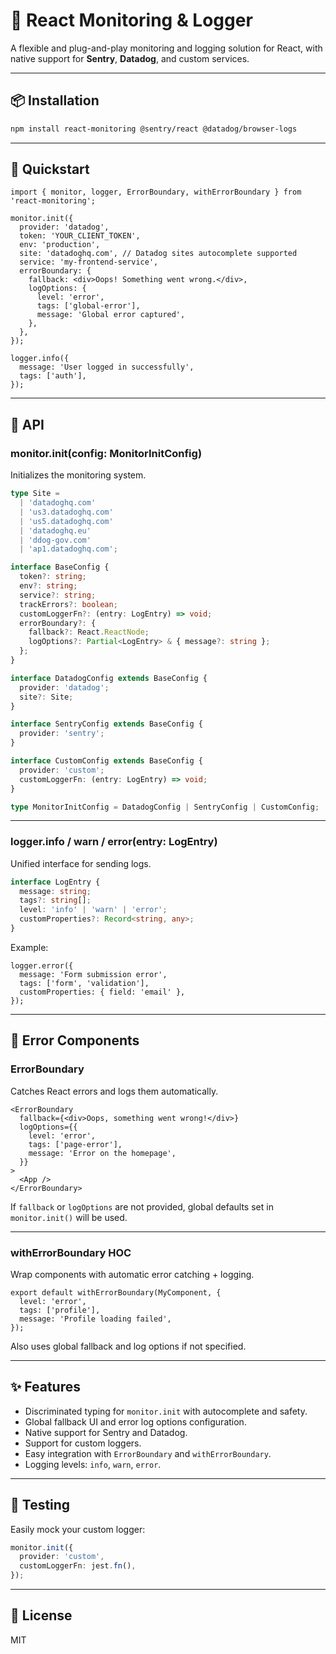 
# 🧩 React Monitoring & Logger

A flexible and plug-and-play monitoring and logging solution for React, with native support for **Sentry**, **Datadog**, and custom services.

---

## 📦 Installation

```bash
npm install react-monitoring @sentry/react @datadog/browser-logs
```

---

## 🚀 Quickstart

```tsx
import { monitor, logger, ErrorBoundary, withErrorBoundary } from 'react-monitoring';

monitor.init({
  provider: 'datadog',
  token: 'YOUR_CLIENT_TOKEN',
  env: 'production',
  site: 'datadoghq.com', // Datadog sites autocomplete supported
  service: 'my-frontend-service',
  errorBoundary: {
    fallback: <div>Oops! Something went wrong.</div>,
    logOptions: {
      level: 'error',
      tags: ['global-error'],
      message: 'Global error captured',
    },
  },
});

logger.info({
  message: 'User logged in successfully',
  tags: ['auth'],
});
```

---

## 🔧 API

### monitor.init(config: MonitorInitConfig)

Initializes the monitoring system.

```ts
type Site =
  | 'datadoghq.com'
  | 'us3.datadoghq.com'
  | 'us5.datadoghq.com'
  | 'datadoghq.eu'
  | 'ddog-gov.com'
  | 'ap1.datadoghq.com';

interface BaseConfig {
  token?: string;
  env?: string;
  service?: string;
  trackErrors?: boolean;
  customLoggerFn?: (entry: LogEntry) => void;
  errorBoundary?: {
    fallback?: React.ReactNode;
    logOptions?: Partial<LogEntry> & { message?: string };
  };
}

interface DatadogConfig extends BaseConfig {
  provider: 'datadog';
  site?: Site;
}

interface SentryConfig extends BaseConfig {
  provider: 'sentry';
}

interface CustomConfig extends BaseConfig {
  provider: 'custom';
  customLoggerFn: (entry: LogEntry) => void;
}

type MonitorInitConfig = DatadogConfig | SentryConfig | CustomConfig;
```

---

### logger.info / warn / error(entry: LogEntry)

Unified interface for sending logs.

```ts
interface LogEntry {
  message: string;
  tags?: string[];
  level: 'info' | 'warn' | 'error';
  customProperties?: Record<string, any>;
}
```

Example:

```tsx
logger.error({
  message: 'Form submission error',
  tags: ['form', 'validation'],
  customProperties: { field: 'email' },
});
```

---

## 🧱 Error Components

### ErrorBoundary

Catches React errors and logs them automatically.

```tsx
<ErrorBoundary
  fallback={<div>Oops, something went wrong!</div>}
  logOptions={{
    level: 'error',
    tags: ['page-error'],
    message: 'Error on the homepage',
  }}
>
  <App />
</ErrorBoundary>
```

If `fallback` or `logOptions` are not provided, global defaults set in `monitor.init()` will be used.

---

### withErrorBoundary HOC

Wrap components with automatic error catching + logging.

```tsx
export default withErrorBoundary(MyComponent, {
  level: 'error',
  tags: ['profile'],
  message: 'Profile loading failed',
});
```

Also uses global fallback and log options if not specified.

---

## ✨ Features

- Discriminated typing for `monitor.init` with autocomplete and safety.
- Global fallback UI and error log options configuration.
- Native support for Sentry and Datadog.
- Support for custom loggers.
- Easy integration with `ErrorBoundary` and `withErrorBoundary`.
- Logging levels: `info`, `warn`, `error`.

---

## 🧪 Testing

Easily mock your custom logger:

```ts
monitor.init({
  provider: 'custom',
  customLoggerFn: jest.fn(),
});
```

---

## 📄 License

MIT
